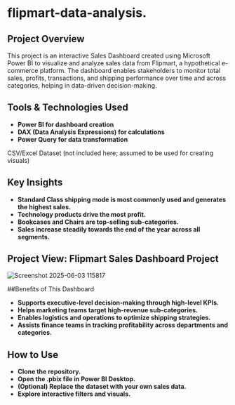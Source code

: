 # flipmart-data-analysis.

## Project Overview

This project is an interactive Sales Dashboard created using Microsoft Power BI to visualize and analyze sales data from Flipmart, a hypothetical e-commerce platform. The dashboard enables stakeholders to monitor total sales, profits, transactions, and shipping performance over time and across categories, helping in data-driven decision-making.


## Tools & Technologies Used
- **Power BI for dashboard creation**
- **DAX (Data Analysis Expressions) for calculations**
- **Power Query for data transformation**

CSV/Excel Dataset (not included here; assumed to be used for creating visuals)


## Key Insights

- **Standard Class shipping mode is most commonly used and generates the highest sales.**
- **Technology products drive the most profit.**
- **Bookcases and Chairs are top-selling sub-categories.**
- **Sales increase steadily towards the end of the year across all segments.**

## Project View: Flipmart Sales Dashboard Project

![Screenshot 2025-06-03 115817](https://github.com/user-attachments/assets/2e40189d-9679-4e70-bfbd-b8152a322ca0)


##Benefits of This Dashboard

- **Supports executive-level decision-making through high-level KPIs.**
- **Helps marketing teams target high-revenue sub-categories.**
- **Enables logistics and operations to optimize shipping strategies.**
- **Assists finance teams in tracking profitability across departments and categories.**

 ## How to Use
 
- **Clone the repository.**
- **Open the .pbix file in Power BI Desktop.**
- **(Optional) Replace the dataset with your own sales data.**
- **Explore interactive filters and visuals.**
